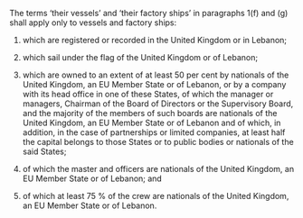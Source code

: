 The terms ‘their vessels’ and ‘their factory ships’ in paragraphs 1(f) and (g) shall apply only to vessels and factory ships:

1. which are registered or recorded in the United Kingdom or in Lebanon;

2. which sail under the flag of the United Kingdom or of Lebanon;

3. which are owned to an extent of at least 50 per cent by nationals of the United Kingdom, an EU Member State or of Lebanon, or by a company with its head office in one of these States, of which the manager or managers, Chairman of the Board of Directors or the Supervisory Board, and the majority of the members of such boards are nationals of the United Kingdom, an EU Member State or of Lebanon and of which, in addition, in the case of partnerships or limited companies, at least half the capital belongs to those States or to public bodies or nationals of the said States;

4. of which the master and officers are nationals of the United Kingdom, an EU Member State or of Lebanon; and

5. of which at least 75 % of the crew are nationals of the United Kingdom, an EU Member State or of Lebanon.
